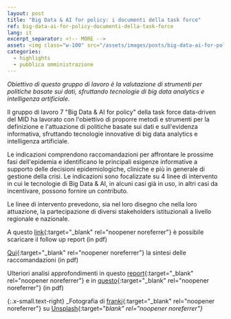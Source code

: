 ```yaml
---
layout: post
title: "Big Data & AI for policy: i documenti della task force"
ref: big-data-ai-for-policy-documenti-della-task-force
lang: it
excerpt_separator: <!-- MORE -->
asset: <img class="w-100" src="/assets/images/posts/big-data-ai-for-policy-documenti-della-task-force.jpg" alt="Big Data & AI for policy"/>
categories:
  - highlights
  - pubblica amministrazione
---
```


_Obiettivo di questo gruppo di lavoro è la valutazione di strumenti per politiche basate sui dati, sfruttando tecnologie di big data analytics e intelligenza artificiale._

<!-- MORE -->

Il gruppo di lavoro 7 "Big Data & AI for policy" della task force data-driven del MID ha lavorato con l'obiettivo di proporre metodi e strumenti per la definizione e l'attuazione di politiche basate sui dati e sull'evidenza informativa, sfruttando tecnologie innovative di big data analytics e intelligenza artificiale.  

Le indicazioni comprendono raccomandazioni per affrontare le prossime fasi dell'epidemia e identificano le principali esigenze informative a supporto delle decisioni epidemiologiche, cliniche e più in generale di gestione della crisi. Le indicazioni sono focalizzate su 4 linee di intervento in cui le tecnologie di Big Data & AI, in alcuni casi già in uso, in altri casi da incentivare, possono fornire un contributo.  

Le linee di intervento prevedono, sia nel loro disegno che nella loro attuazione, la partecipazione di diversi stakeholders istituzionali a livello regionale e nazionale.  

A questo [link](https://github.com/taskforce-covid-19/documenti/blob/master/sgdl_7_Big_Data_AI_Policies/sgdl7_follow_up_raccomandazioni.pdf){:target="_blank" rel="noopener noreferrer"} è possibile scaricare il follow up report (in pdf)  

[Qui](https://github.com/taskforce-covid-19/documenti/blob/master/sgdl_7_Big_Data_AI_Policies/sgdl7_sintesi_raccomandazioni.pdf){:target="_blank" rel="noopener noreferrer"} la sintesi delle raccomandazioni (in pdf)  

Ulteriori analisi approfondimenti in questo [report](https://github.com/taskforce-covid-19/documenti/blob/master/sgdl_7_Big_Data_AI_Policies/sgdl7_mobile_phone_data_analytics_against_the_covid19_epidemics_in_italy.pdf){:target="_blank" rel="noopener noreferrer"} e in [questo](https://github.com/taskforce-covid-19/documenti/blob/master/sgdl_7_Big_Data_AI_Policies/sgdl7_mobile_phone_data_analytics_against_the_covid19_epidemics_in_italy.pdf){:target="_blank" rel="noopener noreferrer"} (in pdf)  


{:.x-small.text-right}
_Fotografia di [franki](https://unsplash.com/@franki?utm_source=unsplash&utm_medium=referral&utm_content=creditCopyText){:target="_blank" rel="noopener noreferrer"} su [Unsplash](https://unsplash.com/photos/z4H9MYmWIMA){:target="_blank" rel="noopener noreferrer"}_
